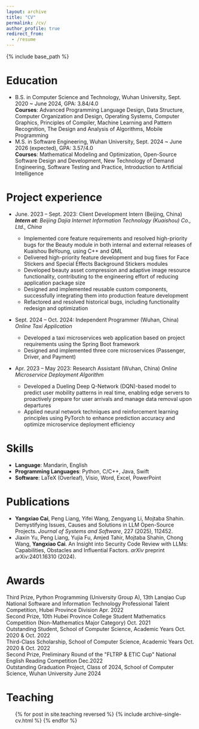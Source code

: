 ```yaml
---
layout: archive
title: "CV"
permalink: /cv/
author_profile: true
redirect_from:
  - /resume
---
```


{% include base_path %}

Education
======
* B.S. in Computer Science and Technology, Wuhan University, Sept. 2020 ~ June 2024, GPA: 3.84/4.0
<br> <b>Courses</b>: Advanced Programming Language Design, Data Structure, Computer Organization and Design, Operating Systems, Computer Graphics, Principles of Compiler, Machine Learning and Pattern Recognition, The Design and Analysis of Algorithms, Mobile Programming 
* M.S. in Software Engineering, Wuhan University, Sept. 2024 ~ June 2026 (expected), GPA: 3.57/4.0
<br> <b>Courses</b>: Mathematical Modeling and Optimization, Open-Source Software Design and Development, New Technology of Demand Engineering, Software Testing and Practice, Introduction to Artificial Intelligence

Project experience
======
* June. 2023 – Sept. 2023: Client Development Intern (Beijing, China)
  _<b>Intern at</b>: Beijing Dajia Internet Information Technology (Kuaishou) Co., Ltd., China_
  * Implemented core feature requirements and resolved high-priority bugs for the Beauty module in both internal and external releases of Kuaishou BeYoung, using C++ and QML
  * Delivered high-priority feature development and bug fixes for Face Stickers and Special Effects Background Stickers modules
  * Developed beauty asset compression and adaptive image resource functionality, contributing to the engineering effort of reducing application package size
  * Designed and implemented reusable custom components, successfully integrating them into production feature development
  * Refactored and resolved historical bugs, including functionality redesign and optimization

* Sept. 2024 – Oct. 2024: Independent Programmer (Wuhan, China)
  _Online Taxi Application_
  * Developed a taxi microservices web application based on project requirements using the Spring Boot framework
  * Designed and implemented three core microservices (Passenger, Driver, and Payment)

* Apr. 2023 – May 2023: Research Assistant (Wuhan, China)
  _Online Microservice Deployment Algorithm_
  * Developed a Dueling Deep Q-Network (DQN)-based model to predict user mobility patterns in real time, enabling edge servers to proactively prepare for user arrivals and manage data removal upon departures
  * Applied neural network techniques and reinforcement learning principles using PyTorch to enhance prediction accuracy and optimize microservice deployment efficiency
  
Skills
======
* <b>Language</b>: Mandarin, English
* <b>Programming Languages</b>: Python, C/C++, Java, Swift
* <b>Software</b>: LaTeX (Overleaf), Visio, Word, Excel, PowerPoint

Publications
======
* <b>Yangxiao Cai</b>, Peng Liang, Yifei Wang, Zengyang Li, Mojtaba Shahin. Demystifying Issues, Causes and Solutions in LLM Open-Source Projects. _Journal of Systems and Software_, 227 (2025), 112452.
* Jiaxin Yu, Peng Liang, Yujia Fu, Amjed Tahir, Mojtaba Shahin, Chong Wang, <b>Yangxiao Cai</b>. An Insight into Security Code Review with LLMs: Capabilities, Obstacles and Influential Factors. _arXiv_ preprint arXiv:2401.16310 (2024).
  
Awards
======
Third Prize, Python Programming (University Group A), 13th Lanqiao Cup National Software and Information Technology Professional Talent Competition, Hubei Province Division                                                                                          Apr. 2022
<br>Second Prize, 10th Hubei Province College Student Mathematics Competition (Non-Mathematics Major Category) Oct. 2021
<br>Outstanding Student, School of Computer Science, Academic Years                                            Oct. 2020 & Oct. 2022
<br>Third-Class Scholarship, School of Computer Science, Academic Years                                        Oct. 2020 & Oct. 2022
<br>Second Prize, Preliminary Round of the "FLTRP & ETIC Cup" National English Reading Competition             Dec.2022
<br>Outstanding Graduation Project, Class of 2024, School of Computer Science, Wuhan University                June 2024   

Teaching
======
  <ul>{% for post in site.teaching reversed %}
    {% include archive-single-cv.html %}
  {% endfor %}</ul>
  

